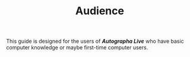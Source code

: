 ﻿---
id: p0-2-audience.md
sidebar_label: Audience
title: Audience
---

‌This guide is designed for the users of **_Autographa Live_** who have basic computer knowledge or maybe first-time computer users.
